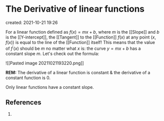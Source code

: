 # The Derivative of linear functions
created: 2021-10-21 19:26

For a linear function defined as $f(x)=mx+b$, where $m$ is the [[Slope]] and $b$ is the [[Y-intercept]], the [[Tangent]] to the [[Function]] $f(x)$ at any point $(x,f(x))$ is equal to the line of the [[Function]] itself! This means that the value of $f^{'}(x)$ should be $m$ no matter what $x$ is: the curve $y=mx+b$ has a constant slope $m$. Let's check out the formula:

![[Pasted image 20211021193220.png]]

**REM:** The derivative of a linear function is constant & the derivative of a constant function is 0.

Only linear functions have a constant slope.

## References
1. 